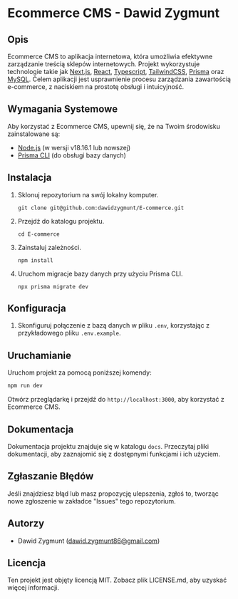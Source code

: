 # Ecommerce CMS - Dawid Zygmunt

## Opis

Ecommerce CMS to aplikacja internetowa, która umożliwia efektywne zarządzanie treścią sklepów internetowych. Projekt wykorzystuje technologie takie jak [Next.js](https://nextjs.org/), [React](https://reactjs.org/), [Typescript](https://www.typescriptlang.org/), [TailwindCSS](https://tailwindcss.com/), [Prisma](https://www.prisma.io/) oraz [MySQL](https://www.mysql.com/). Celem aplikacji jest usprawnienie procesu zarządzania zawartością e-commerce, z naciskiem na prostotę obsługi i intuicyjność.

## Wymagania Systemowe

Aby korzystać z Ecommerce CMS, upewnij się, że na Twoim środowisku zainstalowane są:

- [Node.js](https://nodejs.org/) (w wersji v18.16.1 lub nowszej)
- [Prisma CLI](https://www.prisma.io/docs/getting-started/installation-prisma-cli) (do obsługi bazy danych)

## Instalacja

1. Sklonuj repozytorium na swój lokalny komputer.
   ```
   git clone git@github.com:dawidzygmunt/E-commerce.git
   ```

2. Przejdź do katalogu projektu.
   ```
   cd E-commerce
   ```

3. Zainstaluj zależności.
   ```
   npm install
   ```

4. Uruchom migracje bazy danych przy użyciu Prisma CLI.
   ```
   npx prisma migrate dev
   ```

## Konfiguracja

1. Skonfiguruj połączenie z bazą danych w pliku `.env`, korzystając z przykładowego pliku `.env.example`.

## Uruchamianie

Uruchom projekt za pomocą poniższej komendy:

```bash
npm run dev
```

Otwórz przeglądarkę i przejdź do `http://localhost:3000`, aby korzystać z Ecommerce CMS.

## Dokumentacja

Dokumentacja projektu znajduje się w katalogu `docs`. Przeczytaj pliki dokumentacji, aby zaznajomić się z dostępnymi funkcjami i ich użyciem.

## Zgłaszanie Błędów

Jeśli znajdziesz błąd lub masz propozycję ulepszenia, zgłoś to, tworząc nowe zgłoszenie w zakładce "Issues" tego repozytorium.

## Autorzy

- Dawid Zygmunt (dawid.zygmunt86@gmail.com)

## Licencja

Ten projekt jest objęty licencją MIT. Zobacz plik LICENSE.md, aby uzyskać więcej informacji.
